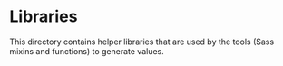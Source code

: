 # Libraries

This directory contains helper libraries that are used by the tools
(Sass mixins and functions) to generate values.
